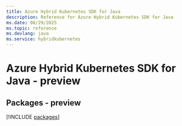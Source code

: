 ```yaml
---
title: Azure Hybrid Kubernetes SDK for Java
description: Reference for Azure Hybrid Kubernetes SDK for Java
ms.date: 08/29/2025
ms.topic: reference
ms.devlang: java
ms.service: hybridkubernetes
---
```

# Azure Hybrid Kubernetes SDK for Java - preview
## Packages - preview
[!INCLUDE [packages](hybrid-kubernetes-index.md)]